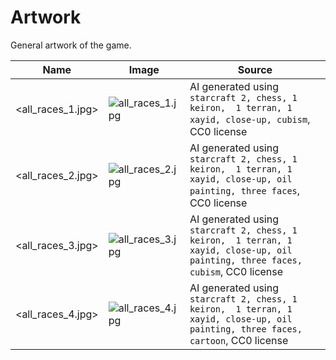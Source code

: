 # Artwork

General artwork of the game.

<!-- markdownlint-disable MD013 --><!-- Tables cannot be split up over lines, hence will break 80 characters per line -->
| Name                                              | Image                                                                                               | Source                                              |
| ------------------------------------------------- | --------------------------------------------------------------------------------------------------- | --------------------------------------------------- |
| <all_races_1.jpg> | ![all_races_1.jpg](all_races_1.jpg) | AI generated using `starcraft 2, chess, 1 keiron,  1 terran, 1 xayid, close-up, cubism`, CC0 license |
| <all_races_2.jpg> | ![all_races_2.jpg](all_races_2.jpg) | AI generated using `starcraft 2, chess, 1 keiron,  1 terran, 1 xayid, close-up, oil painting, three faces`, CC0 license |
| <all_races_3.jpg> | ![all_races_3.jpg](all_races_3.jpg) | AI generated using `starcraft 2, chess, 1 keiron,  1 terran, 1 xayid, close-up, oil painting, three faces, cubism`, CC0 license |
| <all_races_4.jpg> | ![all_races_4.jpg](all_races_4.jpg) | AI generated using `starcraft 2, chess, 1 keiron,  1 terran, 1 xayid, close-up, oil painting, three faces, cartoon`, CC0 license |

<!-- markdownlint-enable MD013 -->
